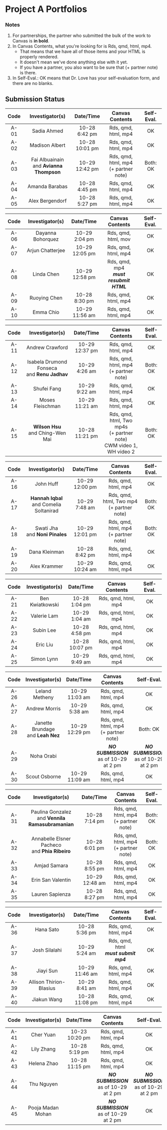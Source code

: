 # Project A Portfolios

### Notes

1. For partnerships, the partner who submitted the bulk of the work to Canvas is **in bold**.
2. In Canvas Contents, what you're looking for is Rds, qmd, html, mp4.
    - That means that we have all of those items and your HTML is properly rendered.
    - It doesn't mean we've done anything else with it yet.
    - If you have a partner, you also want to be sure that (+ partner note) is there.
3. In Self-Eval.: OK means that Dr. Love has your self-evaluation form, and there are no blanks.

## Submission Status

Code | Investigator(s) | Date/Time | Canvas Contents | Self-Eval.
:----: | :----------------: | :--------: | :---------------------: | :---------:
A-01 | Sadia Ahmed | 10-28 <br> 6:42 pm | Rds, qmd, html, mp4 | OK 
A-02 | Madison Albert | 10-28 <br> 10:01 pm | Rds, qmd, html, mp4 | OK
A-03 | Fai Albuainain <br> and **Avianna Thompson** | 10-29 <br> 12:42 pm | Rds, qmd, html, mp4 <br> (+ partner note) | Both: OK 
A-04 | Amanda Barabas | 10-28 <br> 4:45 pm | Rds, qmd, html, mp4 | OK 
A-05 | Alex Bergendorf | 10-28 <br> 5:27 pm | Rds, qmd, html, mp4 | OK

Code | Investigator(s) | Date/Time | Canvas Contents | Self-Eval.
:----: | :----------------: | :--------: | :---------------------: | :---------:
A-06 | Dayanna Bohorquez | 10-29 <br> 2:04 pm | Rds, qmd, html, mov | OK
A-07 | Arjun Chatterjee | 10-29 <br> 12:05 pm | Rds, qmd, html, mp4 | OK
A-08 | Linda Chen | 10-29 <br> 12:58 pm | Rds, qmd, mp4 <br> **_must resubmit HTML_** | OK
A-09 | Ruoying Chen | 10-28 <br> 8:30 pm | Rds, qmd, html, mp4 | OK
A-10 | Emma Chio | 10-29 <br> 11:56 am | Rds, qmd, html, mp4 | OK

Code | Investigator(s) | Date/Time | Canvas Contents | Self-Eval.
:----: | :----------------: | :--------: | :---------------------: | :---------:
A-11 | Andrew Crawford | 10-29 <br> 12:37 pm | Rds, qmd, html, mp4 | OK
A-12 | Isabela Drumond Fonseca <br> and **Renu Jadhav** | 10-29 <br> 4:26 am | Rds, qmd, html, mp4 <br> (+ partner note) | Both: OK
A-13 | Shufei Fang | 10-29 <br> 9:22 am | Rds, qmd, html, mp4 | OK
A-14 | Moses Fleischman | 10-29 <br> 11:21 am | Rds, qmd, html, mp4 | OK
A-15 | **Wilson Hsu** <br> and Ching-Wen Mai | 10-28 <br> 11:21 pm | Rds, qmd, html, Two mp4s <br> (+ partner note) <br> CWM video 1, WH video 2 | Both: OK

Code | Investigator(s) | Date/Time | Canvas Contents | Self-Eval.
:----: | :----------------: | :--------: | :---------------------: | :---------:
A-16 | John Huff | 10-29 <br> 12:00 pm | Rds, qmd, html, mp4 | OK
A-17 | **Hannah Iqbal** <br> and Comelia Soltanirad | 10-29 <br> 7:48 am | Rds, qmd, html, Two mp4 <br> (+ partner note) | Both: OK
A-18 | Swati Jha <br> and **Noni Pinales** | 10-29 <br> 12:01 pm | Rds, qmd, html, mp4 <br> (+ partner note) | Both: OK
A-19 | Dana Kleinman | 10-28 <br> 8:42 pm | Rds, qmd, html, mp4 | OK
A-20 | Alex Krammer | 10-29 <br> 10:24 am | Rds, qmd, html, mp4 | OK

Code | Investigator(s) | Date/Time | Canvas Contents | Self-Eval.
:----: | :----------------: | :--------: | :---------------------: | :---------:
A-21 | Ben Kwiatkowski | 10-28 <br> 1:04 pm | Rds, qmd, html, mp4 | OK
A-22 | Valerie Lam | 10-29 <br> 1:04 am | Rds, qmd, html, mp4 | OK
A-23 | Subin Lee | 10-28 <br> 4:58 pm | Rds, qmd, html, mp4 | OK
A-24 | Eric Liu | 10-28 <br> 10:07 pm | Rds, qmd, html, mp4 | OK 
A-25 | Simon Lynn | 10-29 <br> 9:49 am | Rds, qmd, html, mp4 | OK

Code | Investigator(s) | Date/Time | Canvas Contents | Self-Eval.
:----: | :----------------: | :--------: | :---------------------: | :---------:
A-26 | Leland Metheny | 10-29 <br> 11:03 am | Rds, qmd, html, mp4 | OK
A-27 | Andrew Morris | 10-29 <br> 5:38 am | Rds, qmd, html, mp4 | OK
A-28 | Janette Brundage <br> and **Leah Nez** | 10-29 <br> 12:29 pm | Rds, qmd, html, mp4 <br> (+ partner note) | Both: OK
A-29 | Noha Orabi | | **_NO SUBMISSION_** <br> as of 10-29 at 2 pm | **_NO SUBMISSION_** <br> as of 10-29 at 2 pm
A-30 | Scout Osborne | 10-29 <br> 11:09 am | Rds, qmd, html, mp4 | OK

Code | Investigator(s) | Date/Time | Canvas Contents | Self-Eval.
:----: | :----------------: | :--------: | :---------------------: | :---------:
A-31 | Paulina Gonzalez <br> and **Vennila Ramasubramanian** | 10-28 <br> 7:14 pm | Rds, qmd, html, mp4 <br> (+ partner note) | Both: OK
A-32 | Annabelle Elsner Pacheco <br> and **Phia Ribeiro** | 10-28 <br> 6:01 pm | Rds, qmd, html, mp4 <br> (+ partner note) | Both: OK
A-33 | Amjad Samara | 10-28 <br> 8:55 pm | Rds, qmd, html, mp4 | OK 
A-34 | Erin San Valentin | 10-29 <br> 12:48 am | Rds, qmd, html, mp4 | OK
A-35 | Lauren Sapienza | 10-28 <br> 8:27 pm | Rds, qmd, html, mp4 | OK 

Code | Investigator(s) | Date/Time | Canvas Contents | Self-Eval.
:----: | :----------------: | :--------: | :---------------------: | :---------:
A-36 | Hana Sato | 10-28 <br> 5:36 pm | Rds, qmd, html, mp4 | OK 
A-37 | Josh Silalahi | 10-29 <br> 5:24 am | Rds, qmd, html <br> **_must submit mp4_** | OK
A-38 | Jiayi Sun | 10-29 <br> 11:46 am | Rds, qmd, html, mp4 | OK
A-39 | Allison Thirion-Blasius | 10-29 <br> 8:41 am | Rds, qmd, html, mp4 | OK
A-40 | Jiakun Wang | 10-28 <br> 11:08 pm | Rds, qmd, html, mp4 | OK

Code | Investigator(s) | Date/Time | Canvas Contents | Self-Eval.
:----: | :----------------: | :--------: | :---------------------: | :---------:
A-41 | Cher Yuan | 10-23 <br> 10:20 pm | Rds, qmd, html, mp4 | OK
A-42 | Lily Zhang | 10-28 <br> 5:19 pm | Rds, qmd, html, mp4 | OK
A-43 | Helena Zhao | 10-28 <br> 11:15 pm | Rds, qmd, html, mp4 | OK
A-44 | Thu Nguyen | | **_NO SUBMISSION_** <br> as of 10-29 at 2 pm | **_NO SUBMISSION_** <br> as of 10-29 at 2 pm
A-45 | Pooja Madan Mohan | | **_NO SUBMISSION_** <br> as of 10-29 at 2 pm | OK

